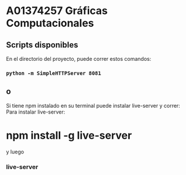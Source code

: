 # A01374257 Gráficas Computacionales

## Scripts disponibles

En el directorio del proyecto, puede correr estos comandos:

### `python -m SimpleHTTPServer 8081`

## o

Si tiene npm instalado en su terminal puede instalar live-server y correr:
Para instalar live-server: 
# npm install -g live-server

y luego

### live-server  



